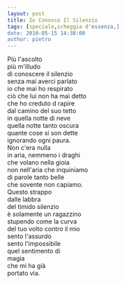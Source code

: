```yaml
---
layout: post
title: Io Conosco Il Silenzio
tags: [speciale,scheggia d'essenza,]
date: 2010-05-15 14:38:00
author: pietro
---
```

Più l'ascolto<br/>più m'illudo<br/>di conoscere il silenzio<br/>senza mai averci parlato<br/>io che mai ho respirato<br/>ciò che lui non ha mai detto<br/>che ho creduto d rapire<br/>dal camino del suo tetto<br/>in quella notte di neve<br/>quella notte tanto oscura<br/>quante cose si son dette<br/>ignorando ogni paura.<br/>Non c'era nulla<br/>in aria, nemmeno i draghi<br/>che volano nella gioia<br/>non nell'aria che inquiniamo<br/>di parole tanto belle<br/>che sovente non capiamo.<br/>Questo strappo<br/>dalle labbra<br/>del timido silenzio<br/>è solamente un ragazzino<br/>stupendo come la curva<br/>del tuo volto contro il mio<br/>sento l'assurdo<br/>sento l'impossibile<br/>quel sentimento di<br/>magia<br/>che mi ha già<br/>portato via.
